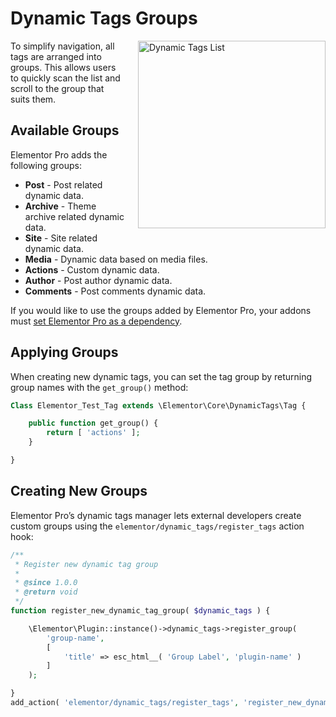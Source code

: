 # Dynamic Tags Groups

<Badge type="tip" vertical="top" text="Elementor Core" /> <Badge type="warning" vertical="top" text="Advanced" />

<img :src="$withBase('/assets/img/dynamic-tags-list.png')" alt="Dynamic Tags List" style="float: right; width: 300px; margin-left: 20px; margin-bottom: 20px;">

To simplify navigation, all tags are arranged into groups. This allows users to quickly scan the list and scroll to the group that suits them.

## Available Groups

Elementor Pro adds the following groups:

* **Post** - Post related dynamic data.
* **Archive** - Theme archive related dynamic data.
* **Site** - Site related dynamic data.
* **Media** - Dynamic data based on media files.
* **Actions** - Custom dynamic data.
* **Author** - Post author dynamic data.
* **Comments** - Post comments dynamic data.

If you would like to use the groups added by Elementor Pro, your addons must [set Elementor Pro as a dependency](./../addons/plugin-header/).

## Applying Groups

When creating new dynamic tags, you can set the tag group by returning group names with the `get_group()` method:

```php
Class Elementor_Test_Tag extends \Elementor\Core\DynamicTags\Tag {

	public function get_group() {
		return [ 'actions' ];
	}

}
```

## Creating New Groups

Elementor Pro’s dynamic tags manager lets external developers create custom groups using the `elementor/dynamic_tags/register_tags` action hook:

```php
/**
 * Register new dynamic tag group
 *
 * @since 1.0.0
 * @return void
 */
function register_new_dynamic_tag_group( $dynamic_tags ) {

	\Elementor\Plugin::instance()->dynamic_tags->register_group(
		'group-name',
		[
			'title' => esc_html__( 'Group Label', 'plugin-name' )
		]
	);

}
add_action( 'elementor/dynamic_tags/register_tags', 'register_new_dynamic_tag_group' );
```
